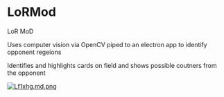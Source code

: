 # LoRMod
LoR MoD

Uses computer vision via OpenCV piped to an electron app to identify opponent regeions

Identifies and highlights cards on field and shows possible coutners from the opponent

[![Lf1xhg.md.png](https://iili.io/Lf1xhg.md.png)](https://freeimage.host/i/Lf1xhg)
